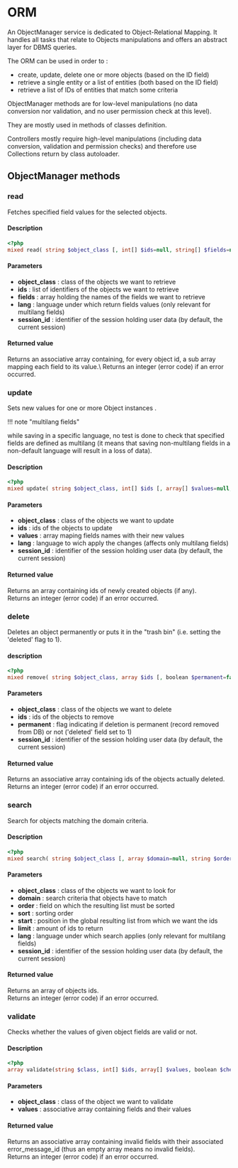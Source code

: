 # ORM

An ObjectManager service is dedicated to Object-Relational Mapping. It handles all tasks that relate to Objects manipulations and offers an abstract layer for DBMS queries.

The ORM can be used in order to : 

- create, update, delete one or more objects (based on the ID field)
- retrieve a single entity or a list of entities (both based on the ID field)
- retrieve a list of IDs of entities that match some criteria



ObjectManager methods are for low-level manipulations (no data conversion nor validation, and no user permission check at this level).

They are mostly used in methods of classes definition.

Controllers mostly require high-level manipulations (including data conversion, validation and permission checks) and therefore use Collections return by class autoloader. 



## ObjectManager methods

### read
Fetches specified field values for the selected objects.

#### Description
```php
<?php
mixed read( string $object_class [, int[] $ids=null, string[] $fields=null, string $lang=DEFAULT_LANG] )
```

#### Parameters
  * **object_class** : class of the objects we want to retrieve
  * **ids** : list of identifiers of the objects we want to retrieve
  * **fields** : array holding the names of the fields we want to retrieve 
  * **lang** : language under which return fields values (only relevant for multilang fields)
  * **session_id** : identifier of the session holding user data (by default, the current session)

#### Returned value
Returns an associative array containing, for every object id, a sub array mapping each field to its value.\\ 
Returns an integer (error code) if an error occurred.



### update 
Sets new values for one or more Object instances .

!!! note "multilang fields"

while saving in a specific language, no test is done to check that specified fields are defined as multilang 
(it means that saving non-multilang fields in a non-default language will result in a loss of data).

#### Description

```php
<?php
mixed update( string $object_class, int[] $ids [, array[] $values=null, string $lang=DEFAULT_LANG, boolean $create=false] )
```

#### Parameters

  * **object_class** : class of the objects we want to update
  * **ids** : ids of the objects to update
  * **values** : array maping fields names with their new values
  * **lang** : language to wich apply the changes (affects only multilang fields)
  * **session_id** : identifier of the session holding user data (by default, the current session)

#### Returned value
Returns an array containing ids of newly created objects (if any).  
Returns an integer (error code) if an error occurred.

### delete
Deletes an object permanently or puts it in the "trash bin" (i.e. setting the 'deleted' flag to 1).

#### description
```php
<?php
mixed remove( string $object_class, array $ids [, boolean $permanent=false] )
```

#### Parameters

  * **object_class** : class of the objects we want to delete
  * **ids** : ids of the objects to remove
  * **permanent** : flag indicating if deletion is permanent (record removed from DB) or not ('deleted' field set to 1)
  * **session_id** : identifier of the session holding user data (by default, the current session)

#### Returned value 
Returns an associative array containing ids of the objects actually deleted.  
Returns an integer (error code) if an error occurred.



### search

Search for objects matching the domain criteria.

#### Description

```php
<?php
mixed search( string $object_class [, array $domain=null, string $order='id', string $sort='asc', string $start='0', string $limit='0', string $lang=DEFAULT_LANG] )
```

#### Parameters

  * **object_class** : class of the objects we want to look for
  * **domain** : search criteria that objects have to match
  * **order** : field on which the resulting list must be sorted
  * **sort** : sorting order
  * **start** : position in the global resulting list from which we want the ids
  * **limit** : amount of ids to return
  * **lang** : language under which search applies (only relevant for multilang fields) 
  * **session_id** : identifier of the session holding user data (by default, the current session)

#### Returned value

Returns an array of objects ids.  
Returns an integer (error code) if an error occurred.



### validate 

Checks whether the values of given object fields are valid or not.

#### Description

```php
<?php
array validate(string $class, int[] $ids, array[] $values, boolean $check_unique=false, boolean $check_required=false)
```

#### Parameters

  * **object_class** : class of the object we want to validate
  * **values** : associative array containing fields and their values

#### Returned value

Returns an associative array containing invalid fields with their associated error_message_id (thus an empty array means no invalid fields).  
Returns an integer (error code) if an error occurred. 



### 